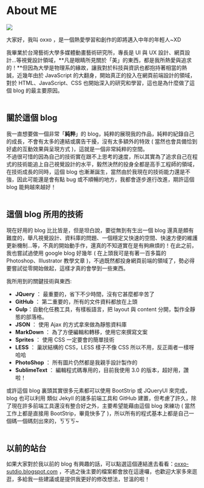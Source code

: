 # About ME 

![](/img/articles/201405/about-me.jpg#preview-img)

大家好，我叫 oxxo ，是一個熱愛學習和創作的即將邁入中年的年輕人~XD  
	
我畢業於台灣藝術大學多媒體動畫藝術研究所，專長是 UI 與 UX 設計、網頁設計...等視覺設計領域，**凡是眼睛所見關於「美」的東西，都是我所熱愛與追求的！**但因為大學是物理系的緣故，讓我對於科技與資訊也都抱持著相當的熱誠，近幾年由於 JavaScript 的大翻身，開始真正的投入在網頁前端設計的領域，對於 HTML、JavaScript、CSS 也開始深入的研究和學習，這也是為什麼做了這個 blog 的最主要原因。
<br/>
<br/>
## 關於這個 blog
我一直想要做一個非常「**純粹**」的 blog，純粹的展現我的作品，純粹的紀錄自己的成長，不會有太多的連結或廣告干擾，沒有太多額外的特效 ( 當然也會具備恰到好處的互動效果與呈現方式 )，這就是一個非常純粹的空間。  
不過很可惜的因為自己的技術實在跟不上思考的速度，所以其實為了追求自己在程式的技術能追上自己視覺設計的水平，毅然決然的投身全都是高手工程師的領域，在技術成長的同時，這個 blog 也漸漸誕生，當然由於我現在的技術能力還是不強，因此可能還是會有點 bug 或不順暢的地方，我都會逐步進行改進，期許這個 blog 能夠越來越好！
<br/>
<br/>
## 這個 blog 所用的技術
	
現在好用的 blog 比比皆是，但是坦白說，要從無到有生出一個 blog 還真是頗有難度的，舉凡視覺設計、資料庫的問題、一個穩定又快速的空間、快速方便的維護更新機制...等，不真的開始動手作，還真的不知道實在是有夠麻煩的！在此之前，我也嘗試過使用 google blog 好幾年 ( 在上頭我可是有著一百多篇的 Photoshop、Illustrator 教學文章 )，不過既然都投身網頁前端的領域了，勢必得要嘗試從零開始做起，這樣才真的會學到一些東西。 

我所用到的關鍵技術與東西:

- **JQuery** ： 最重要的，省下不少時間，沒有它甚麼都辛苦了
- **GitHub** ： 第二重要的，所有的文件資料都放在上頭
- **Gulp**：自動化任務工具，有樣板語言，把 layout 與 content 分開，製作全靜態的部落格。
- **JSON** ： 使用 Ajax 的方式拿來做為靜態資料庫
- **MarkDown** ： 為了方便編輯和轉移，使用它來撰寫文案
- **Sprites** ： 使用 CSS 一定要會的簡單技術
- **LESS** ： 巢狀結構的 CSS，LESS 樣子不像 CSS 所以不用，反正兩者一樣呀哈哈
- **PhotoShop** ： 所有圖片仍然都是我親手設計製作的
- **SublimeText** ： 編輯程式碼專用的，目前我使用 3.0 的版本，超好用，讚啦！

或許這個 blog 裏頭其實很多元素都可以使用 BootStrip 或 JQueryUI 來完成，blog 也可以利用 類似 Jekyll 的諸多前端工具和 GitHub 建置，但考慮了許久，除了現在許多前端工具還沒有整合好之外，主要希望能藉由這個 blog 來練功 ( 當然工作上都是直接用 BootStrip，畢竟快多了 )，所以所有的程式基本上都是自己一個碼一個碼刻出來的，ㄎㄎㄎ~
<br/>
<br/>
## 以前的站台
	
如果大家對於我以前的 blog 有興趣的話，可以點選這個連結進去看看：[oxxo-sutdio.blogspot.com](http://oxxo-studio-past.blogspot.tw/) ，不過之後主要的檔案都會放在這邊囉，也歡迎大家多來逛逛，多給我一些建議或是提供我更好的修改想法，甘溫的啦！


